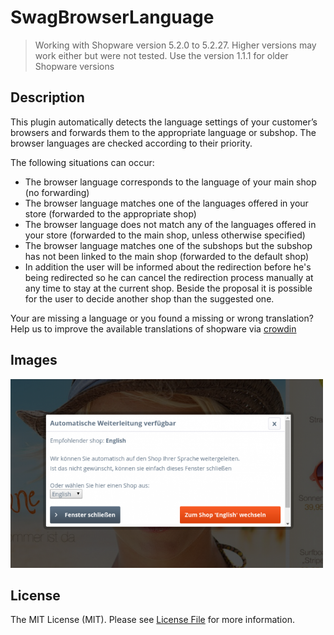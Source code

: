 # SwagBrowserLanguage
> Working with Shopware version 5.2.0 to 5.2.27.
> Higher versions may work either but were not tested.
> Use the version 1.1.1 for older Shopware versions

## Description
This plugin automatically detects the language settings of your customer’s browsers and forwards them to the appropriate language or subshop. The browser languages are checked according to their priority.

The following situations can occur:

* The browser language corresponds to the language of your main shop (no forwarding)
* The browser language matches one of the languages offered in your store (forwarded to the appropriate shop)
* The browser language does not match any of the languages offered in your store (forwarded to the main shop, unless otherwise specified)
* The browser language matches one of the subshops but the subshop has not been linked to the main shop (forwarded to the default shop)
* In addition the user will be informed about the redirection before he's being redirected so he can cancel the redirection process manually at any time to stay at the current shop. Beside the proposal it is possible for the user to decide another shop than the suggested one.

Your are missing a language or you found a missing or wrong translation? Help us to improve the available translations of shopware via [crowdin](https://crowdin.com/project/shopware)

## Images
<img src="image1.png" alt="Backend" style="width: 500px;"/>

## License

The MIT License (MIT). Please see [License File](LICENSE) for more information.
